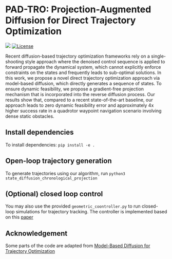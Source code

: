 # PAD-TRO: Projection-Augmented Diffusion for Direct Trajectory Optimization 
[<img src="https://img.shields.io/badge/Backend-Jax-red.svg"/>](https://github.com/google/jax)
[![License](https://img.shields.io/badge/License-Apache%202.0-blue.svg)](https://opensource.org/licenses/Apache-2.0)

Recent diffusion-based trajectory optimization frameworks rely on a single-shooting style approach where the denoised control sequence is applied to forward propagate the dynamical system, which cannot explicitly enforce constraints on the states and frequently leads to sub-optimal solutions. In this work, we propose a novel direct trajectory optimization approach via model-based diffusion, which directly generates a sequence of states. To ensure dynamic feasibility, we propose a gradient-free projection mechanism that is incorporated into the reverse diffusion process. Our results show that, compared to a recent state-of-the-art baseline, our approach leads to zero dynamic feasibility error and approximately 4x higher success rate in a quadrotor waypoint navigation scenario involving dense static obstacles.

## Install dependencies
To install dependencies: 
`pip install -e . `

## Open-loop trajectory generation
To generate trajectories using our algorithm, run `python3 state_diffusion_chronological_projection`

## (Optional) closed loop control
You may also use the provided `geometric_coontroller.py` to run closed-loop simulations for trajectory tracking. The controller is implemented based on this [paper](https://ieeexplore.ieee.org/document/5717652)

## Acknowledgement
Some parts of the code are adapted from [Model-Based Diffusion for Trajectory Optimization](https://github.com/LeCAR-Lab/model-based-diffusion/tree/main)



